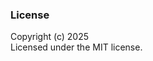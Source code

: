 <!-- @josilandio: development environment -->

### License
Copyright (c) 2025 <br>
Licensed under the MIT license.
